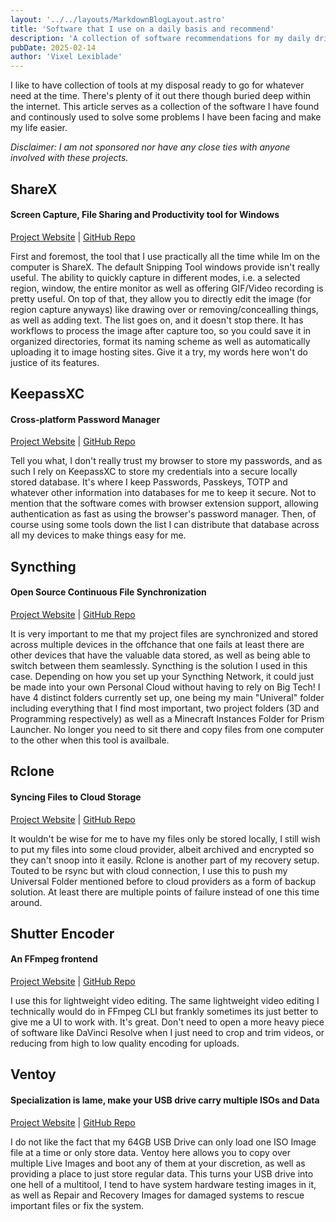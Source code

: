 ```yaml
---
layout: '../../layouts/MarkdownBlogLayout.astro'
title: 'Software that I use on a daily basis and recommend'
description: 'A collection of software recommendations for my daily driving on windows.'
pubDate: 2025-02-14
author: 'Vixel Lexiblade'
---
```

I like to have collection of tools at my disposal ready to go for whatever need at the time. There's plenty of it out there though buried deep within the internet. This article serves as a collection of the software I have found and continously used to solve some problems I have been facing and make my life easier.

*Disclaimer: I am not sponsored nor have any close ties with anyone involved with these projects.*



## ShareX
#### Screen Capture, File Sharing and Productivity tool for Windows
[Project Website](https://getsharex.com/) | [GitHub Repo](https://github.com/ShareX/ShareX)

First and foremost, the tool that I use practically all the time while Im on the computer is ShareX. The default Snipping Tool windows provide isn't really useful. The ability to quickly capture in different modes, i.e. a selected region, window, the entire monitor as well as offering GIF/Video recording is pretty useful. On top of that, they allow you to directly edit the image (for region capture anyways) like drawing over or removing/concealling things, as well as adding text. The list goes on, and it doesn't stop there. It has workflows to process the image after capture too, so you could save it in organized directories, format its naming scheme as well as automatically uploading it to image hosting sites. Give it a try, my words here won't do justice of its features.

## KeepassXC
#### Cross-platform Password Manager
[Project Website](https://keepassxc.org/) | [GitHub Repo](https://github.com/keepassxreboot/keepassxc)

Tell you what, I don't really trust my browser to store my passwords, and as such I rely on KeepassXC to store my credentials into a secure locally stored database. It's where I keep Passwords, Passkeys, TOTP and whatever other information into databases for me to keep it secure. Not to mention that the software comes with browser extension support, allowing authentication as fast as using the browser's password manager. Then, of course using some tools down the list I can distribute that database across all my devices to make things easy for me.

## Syncthing
#### Open Source Continuous File Synchronization
[Project Website](https://syncthing.net/) | [GitHub Repo](https://github.com/syncthing/syncthing)

It is very important to me that my project files are synchronized and stored across multiple devices in the offchance that one fails at least there are other devices that have the valuable data stored, as well as being able to switch between them seamlessly. Syncthing is the solution I used in this case. Depending on how you set up your Syncthing Network, it could just be made into your own Personal Cloud without having to rely on Big Tech! I have 4 distinct folders currently set up, one being my main "Univeral" folder including everything that I find most important, two project folders (3D and Programming respectively) as well as a Minecraft Instances Folder for Prism Launcher. No longer you need to sit there and copy files from one computer to the other when this tool is availbale.

## Rclone
#### Syncing Files to Cloud Storage
[Project Website](https://rclone.org/) | [GitHub Repo](https://github.com/rclone/rclone)

It wouldn't be wise for me to have my files only be stored locally, I still wish to put my files into some cloud provider, albeit archived and encrypted so they can't snoop into it easily. Rclone is another part of my recovery setup. Touted to be rsync but with cloud connection, I use this to push my Universal Folder mentioned before to cloud providers as a form of backup solution. At least there are multiple points of failure instead of one this time around.

## Shutter Encoder
#### An FFmpeg frontend
[Project Website](https://www.shutterencoder.com/) | [GitHub Repo](https://github.com/paulpacifico/shutter-encoder)

I use this for lightweight video editing. The same lightweight video editing I technically would do in FFmpeg CLI but frankly sometimes its just better to give me a UI to work with. It's great. Don't need to open a more heavy piece of software like DaVinci Resolve when I just need to crop and trim videos, or reducing from high to low quality encoding for uploads. 

## Ventoy
#### Specialization is lame, make your USB drive carry multiple ISOs and Data
[Project Website](https://www.ventoy.net/en/index.html) | [GitHub Repo](https://github.com/ventoy/Ventoy)

I do not like the fact that my 64GB USB Drive can only load one ISO Image file at a time or only store data. Ventoy here allows you to copy over multiple Live Images and boot any of them at your discretion, as well as providing a place to just store regular data. This turns your USB drive into one hell of a multitool, I tend to have system hardware testing images in it, as well as Repair and Recovery Images for damaged systems to rescue important files or fix the system.